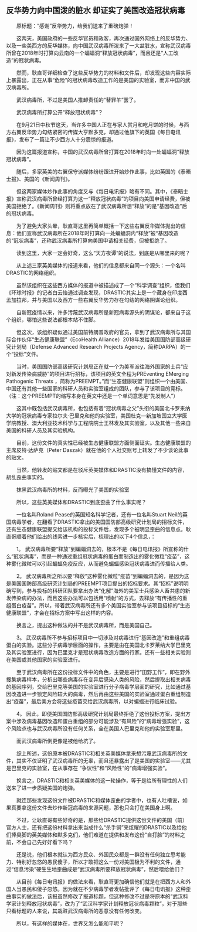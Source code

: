 ## 反华势力向中国泼的脏水 却证实了美国改造冠状病毒
　　原标题：“感谢”反华势力，给我们送来了重磅炮弹！

　　这两天，美国政府的一些反华官员和政客，再次通过国外网络上的反华势力、以及一些美西方的反华媒体，向中国武汉病毒所泼来了一大盆脏水，宣称武汉病毒所曾在2018年时打算向云南的一个蝙蝠洞“释放冠状病毒”，而且还是“人工改造”的冠状病毒。

　　然而，耿直哥详细检查了这些反华势力的材料和文件后，却发现这些内容实际上暴露出，正在从事“危险”的冠状病毒改造工作的是美国的实验室，而非中国的武汉病毒所。

　　武汉病毒所，不过是美国人推卸责任的“替罪羊”罢了。

　　武汉病毒所打算公开“释放冠状病毒”？

　　在9月21日中秋节这天，当许多中国人正在与家人赏月和吃月饼的时候，与西方右翼反华势力勾结紧密的传媒大亨默多克，却通过他旗下的英国《每日电讯报》，发布了一篇让不少西方人十分震惊的报道。

　　因为这篇报道宣称，中国的武汉病毒所曾打算在2018年时向一处蝙蝠洞“释放冠状病毒”。

　　随后，多家英美的右翼保守派媒体纷纷跟进开始炒作此事，比如英国的《泰晤士报》、美国的《新闻周刊》。

　　但这两家媒体炒作此事的角度又与《每日电讯报》略有不同。其中，《泰晤士报》宣称武汉病毒所曾经打算为这一“释放冠状病毒”的项目向美国申请经费，但被美国拒绝了。《新闻周刊》则将重点放在了武汉病毒所想“释放”的是“基因改造”后的冠状病毒。

　　为了避免大家头晕，耿直哥这里再简单概括一下这些右翼反华媒体抛出的信息：他们宣称武汉病毒所在2018年时打算向一处蝙蝠洞内“释放”被“基因改造的“冠状病毒”，还称武汉病毒所打算向美国申请相关经费，但被拒绝了。

　　读到这里，大家一定会好奇，这么“天方夜谭”的说法，到底是从哪里来的呢？

　　从上述三家英美媒体的报道来看，他们的信息都来自同一个源头：一个名叫DRASTIC的网络组织。

　　虽然该组织在这些西方媒体的报道中被描述成了一个“科学调查”组织，但我们《环球时报》的记者白云怡通过调查发现，DRASTIC其实上是一个藏身在印度西孟加拉邦，并与美国以及西方一些右翼反华势力存在勾结的网络阴谋论组织。

　　自新冠疫情以来，许多污蔑武汉病毒所是新冠病毒源头的阴谋论，都来自于这个组织，哪怕这些说法都根本站不住脚。

　　但这次，该组织疑似通过美国前特朗普政府的官员，拿到了武汉病毒所与其国际合作伙伴“生态健康联盟”（EcoHealth Alliance）2018年发给美国国防部高级研究计划局（Defense Advanced Research Projects Agency，简称DARPA）的一个“投标”文件。

　　当时，美国国防部高级研究计划局正在就一个为美军派往海外国家的士兵“应对新发传染病威胁”的项目进行招标，该项目的英文全程为PREventing EMerging Pathogenic Threats ，简称为PREEMPT。”而“生态健康联盟”则组织一个由美国、中国还有其他一些国家的科研人员和实验室组成的团队，参与了该项目的竞标。（注：这个PREEMPT的缩写本身在英文中还是一个单词意思是“先发制人”）

　　这其中既包括武汉病毒所，也包括有着“冠状病毒之父”头衔的美国北卡罗来纳大学的冠状病毒专家拉尔夫·巴里克和他的实验室，美国杜克—新加坡国立大学医学院教授、澳大利亚技术科学与工程院院士王林发及其实验室，以及其他一些来自美国的科研人员及其实验机构。

　　目前，这份文件的真实性已经被生态健康联盟方面侧面证实。生态健康联盟的主席皮特·达萨克（Peter Daszak）就在他的个人社交账号上转发了不少谈论此事的贴文。

　　当然，他转发的贴文都是在驳斥英美媒体和DRASTIC没有搞懂文件的内容，胡乱歪曲事实的。

　　抹黑武汉病毒所的材料，反而曝光了美国的实验室

　　所以，这些英美媒体和DRASTIC到底歪曲了什么事实呢？

　　一位名叫Roland Pease的英国知名科学记者，还有一位名叫Stuart Neil的英国病毒学者，在翻看了DRASTIC拿出的美国国防部高级研究计划局的招标文件，还有生态健康联盟提交给该机构的投标文件后，发现多个被明显歪曲的信息点。耿直哥顺着他们给出的线索进一步核实后，梳理出的以下4个信息，：

　　1。 武汉病毒所要“释放”到蝙蝠洞去的，根本不是《每日电讯报》所宣称的什么“冠状病毒”，而是一种通过重组冠状病毒的蛋白而制造出的雾化微粒“疫苗”，这种雾化微粒可以引起蝙蝠免疫反应，从而避免蝙蝠感染冠状病毒进而传播给人类。

　　2。 武汉病毒所之所以要“释放”这种雾化微粒“疫苗”到蝙蝠洞去的，是因为这是美国国防部高级研究计划局的PREEMPT项目提出的招标要求。其“招标”说明明确写到，参与投标的科研团队要拿出办法“化解”海外的美军士兵感染人畜共患的新发传染病的办法，而且这些办法可以包括用“喷射”的方式，去释放“有传播性的重组蛋白疫苗”。所以，带着武汉病毒所还有多个美国实验室参与该项目招标的“生态健康联盟”，才会在招标方案中写出这样的内容。

　　换言之，提出这种做法的并不是武汉病毒所，而是美国自己。

　　3。 武汉病毒所不参与招标项目中一切涉及对病毒进行“基因改造”和重组病毒蛋白的实验。这些分子病毒学层面的操作，主要是由在美国北卡罗莱纳大学巴里克及其实验室进行，因为巴里克才是冠状病毒改造方面的行家。还有一些相关实验则在美国或其他国家的实验室进行。

　　至于武汉病毒所在这份投标文件中的角色，主要是进行“田野工作”，即在野外搜集病毒样本，分析出哪些病毒存在变异后感染人类的风险，然后提取出相关病毒的基因序列，交给巴里克等美国的实验室进行分子病毒学层面的研究，比如通过基因改造进一步锁定风险较大的病毒，然后再由这些美国的实验室通过蛋白重组制造出“疫苗”，最后美方会将这些疫苗交给武汉病毒所，以对蝙蝠进行临床试验。

　　4。 因此，即便美国国防部高级研究计划局最终拒绝了这份投标方案，提出方案中涉及病毒基因改造和蛋白重组的部分可能涉及“有风险”的“病毒增强实验”，这个风险点也与武汉病毒所没有任何关系，全在美国人巴里克和他的实验室那里。

　　而武汉病毒所倒更像是被他给坑了。

　　综上所述，这份原本被DRASTIC和相关英美媒体拿来想污蔑武汉病毒所的文件，其实不仅证明了武汉病毒所的无辜，而且还暴露出了是美国的实验室——尤其是巴里克的实验室，在从事存在 “争议性”和“风险性”的“病毒增强实验”。

　　换言之，DRASTIC和相关英美媒体的这一轮操作，等于是给所有理性的人们送来了进一步质疑美国的炮弹。

　　就连那些发现这份文件被DRASTIC和媒体歪曲的学者中，也有人吐槽说，如果真要拿这份文件去炒作新冠病毒的来源问题，那也只会打在美国身上啊。

　　不过，让耿直哥有些好奇的是，那些给DRASTIC提供这份文件的美国（前）官方人士，还有把这份材料拿出来当成什么“杀手锏”来炫耀的DRASTIC以及给他们捧臭脚的英美媒体和默多克们，他们难道在提供和发布这份“自打脸”的材料之前，不会自己先好好看下吗？

　　还是说，他们根本就认为西方民众、外国民众都是一群没有任何独立思考能力、特别好忽悠的愚民傻子，所以才敢把这么一份对美国极为不利的文件，通过“信息污染”硬生生地歪曲成是“武汉病毒所要释放冠状病毒”，然后喂给他们？

　　从目前《每日电讯报》的做法来看，耿直哥更加确信他们就是在把西方人和外国人当愚民和傻子忽悠。因为就在不少病毒学者发帖批评了《每日电讯报》这种歪曲事实的做法后，该报虽然修改了报道标题，但这种修改不过是将原本的“武汉科学家计划释放冠状病毒”，改为了“武汉科学家计划释放冠状病毒颗粒”，对于那些只看标题的人来说，其栽赃武汉病毒所的恶意没有任何改变。

　　所以，有这样的媒体在，世界又怎么能和平呢？

